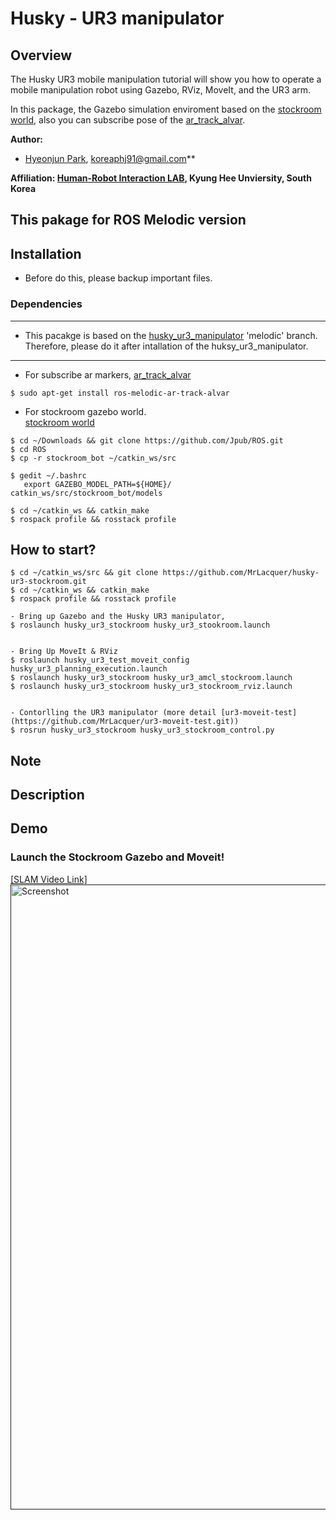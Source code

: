 # Husky - UR3 manipulator
 
## Overview
The Husky UR3 mobile manipulation tutorial will show you how to operate a mobile manipulation robot using Gazebo, RViz, MoveIt, and the UR3 arm. 

In this package, the Gazebo simulation enviroment based on the [stockroom world](https://github.com/Jpub/ROS/tree/master/stockroom_bot), also you can subscribe pose of the [ar_track_alvar](http://wiki.ros.org/ar_track_alvar).


**Author:**   
- [Hyeonjun Park](https://www.linkedin.com/in/hyeonjun-park-41bb59125), koreaphj91@gmail.com**  


**Affiliation: [Human-Robot Interaction LAB](https://khu-hri.weebly.com), Kyung Hee Unviersity, South Korea**

## This pakage for ROS Melodic version

## Installation
- Before do this, please backup important files.

### Dependencies
---
* This pacakge is based on the [husky_ur3_manipulator](https://github.com/MrLacquer/husky_ur3_manipluator) 'melodic' branch.  
Therefore, please do it after intallation of the huksy_ur3_manipulator.
---


- For subscribe ar markers,
[ar_track_alvar](http://wiki.ros.org/ar_track_alvar)
```
$ sudo apt-get install ros-melodic-ar-track-alvar
```

- For stockroom gazebo world.  
[stockroom world](https://github.com/Jpub/ROS/tree/master/stockroom_bot)
```
$ cd ~/Downloads && git clone https://github.com/Jpub/ROS.git
$ cd ROS
$ cp -r stockroom_bot ~/catkin_ws/src

$ gedit ~/.bashrc
   export GAZEBO_MODEL_PATH=${HOME}/ catkin_ws/src/stockroom_bot/models

$ cd ~/catkin_ws && catkin_make
$ rospack profile && rosstack profile
```

## How to start?

```
$ cd ~/catkin_ws/src && git clone https://github.com/MrLacquer/husky-ur3-stockroom.git
$ cd ~/catkin_ws && catkin_make
$ rospack profile && rosstack profile

- Bring up Gazebo and the Husky UR3 manipulator, 
$ roslaunch husky_ur3_stockroom husky_ur3_stookroom.launch 


- Bring Up MoveIt & RViz
$ roslaunch husky_ur3_test_moveit_config husky_ur3_planning_execution.launch
$ roslaunch husky_ur3_stockroom husky_ur3_amcl_stockroom.launch 
$ roslaunch husky_ur3_stockroom husky_ur3_stockroom_rviz.launch 


- Contorlling the UR3 manipulator (more detail [ur3-moveit-test](https://github.com/MrLacquer/ur3-moveit-test.git))
$ rosrun husky_ur3_stockroom husky_ur3_stockroom_control.py
```

## Note


## Description


## Demo
### Launch the Stockroom Gazebo and Moveit!
[[SLAM Video Link]<img width="1000" src="https://user-images.githubusercontent.com/4105524/81662895-2a4f1180-9479-11ea-938a-7d1bd5d1709d.png"  alt="Screenshot" title="Screenshot">]()

